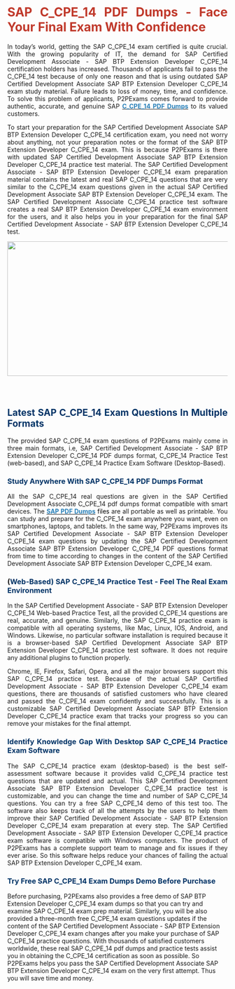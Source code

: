 <h1 style="text-align: justify;"><span style="color:#c0392b;"><strong>SAP C_CPE_14 PDF Dumps - Face Your Final Exam With Confidence</strong></span></h1>

<p style="text-align: justify;">In today&rsquo;s world, getting the SAP C_CPE_14 exam certified is quite crucial. With the growing popularity of IT, the demand for SAP Certified Development Associate - SAP BTP Extension Developer C_CPE_14 certification holders has increased. Thousands of applicants fail to pass the C_CPE_14 test because of only one reason and that is using outdated SAP Certified Development Associate SAP BTP Extension Developer C_CPE_14 exam study material. Failure leads to loss of money, time, and confidence. To solve this problem of applicants, P2PExams comes forward to provide authentic, accurate, and genuine SAP <strong><a href="https://www.p2pexams.com/sap/pdf/c-cpe-14"><span style="color:#2980b9;">C_CPE_14 PDF Dumps</span></a></strong> to its valued customers.</p>

<p style="text-align: justify;">To start your preparation for the SAP Certified Development Associate SAP BTP Extension Developer C_CPE_14 certification exam, you need not worry about anything, not your preparation notes or the format of the SAP BTP Extension Developer C_CPE_14 exam. This is because P2PExams is there with updated SAP Certified Development Associate SAP BTP Extension Developer C_CPE_14 practice test material. The SAP Certified Development Associate - SAP BTP Extension Developer C_CPE_14 exam preparation material contains the latest and real SAP C_CPE_14 questions that are very similar to the C_CPE_14 exam questions given in the actual SAP Certified Development Associate SAP BTP Extension Developer C_CPE_14 exam. The SAP Certified Development Associate C_CPE_14 practice test software creates a real SAP BTP Extension Developer C_CPE_14 exam environment for the users, and it also helps you in your preparation for the final SAP Certified Development Associate - SAP BTP Extension Developer C_CPE_14 test.</p>

<p style="text-align: center;"><a href="https://www.p2pexams.com/products/c-cpe-14"><img alt="" src="https://i.ibb.co/Cvjc5xH/scs.png" style="width: 700px; height: 307px;" /></a><br />
&nbsp;</p>

<h2 style="text-align: justify;"><br />
<span style="color:#003366;"><strong>Latest SAP C_CPE_14 Exam Questions In Multiple Formats</strong></span></h2>

<p style="text-align: justify;">The provided SAP C_CPE_14 exam questions of P2PExams mainly come in three main formats, i.e, SAP Certified Development Associate - SAP BTP Extension Developer C_CPE_14 PDF dumps format, C_CPE_14 Practice Test (web-based), and SAP C_CPE_14 Practice Exam Software (Desktop-Based).</p>

<h3 style="text-align: justify;"><span style="color:#003366;"><strong>Study Anywhere With SAP C_CPE_14 PDF Dumps Format</strong></span></h3>

<p style="text-align: justify;">All the SAP C_CPE_14 real questions are given in the SAP Certified Development Associate C_CPE_14 pdf dumps format compatible with smart devices. The <strong><a href="https://www.p2pexams.com/sap"><span style="color:#2980b9;">SAP PDF Dumps</span></a></strong><span style="color:#000000;"> files</span> are all portable as well as printable. You can study and prepare for the C_CPE_14 exam anywhere you want, even on smartphones, laptops, and tablets. In the same way, P2PExams improves its SAP Certified Development Associate - SAP BTP Extension Developer C_CPE_14 exam questions by updating the SAP Certified Development Associate SAP BTP Extension Developer C_CPE_14 PDF questions format from time to time according to changes in the content of the SAP Certified Development Associate SAP BTP Extension Developer C_CPE_14 exam.</p>

<h3 style="text-align: justify;"><strong>(<span style="color:#003366;">Web-Based) SAP C_CPE_14 Practice Test - Feel The Real Exam Environment</span></strong></h3>

<p style="text-align: justify;">In the SAP Certified Development Associate - SAP BTP Extension Developer C_CPE_14 Web-based Practice Test, all the provided C_CPE_14 questions are real, accurate, and genuine. Similarly, the SAP C_CPE_14 practice exam is compatible with all operating systems, like Mac, Linux, IOS, Android, and Windows. Likewise, no particular software installation is required because it is a browser-based SAP Certified Development Associate SAP BTP Extension Developer C_CPE_14 practice test software. It does not require any additional plugins to function properly.</p>

<p style="text-align: justify;">Chrome, IE, Firefox, Safari, Opera, and all the major browsers support this SAP C_CPE_14 practice test. Because of the actual SAP Certified Development Associate - SAP BTP Extension Developer C_CPE_14 exam questions, there are thousands of satisfied customers who have cleared and passed the C_CPE_14 exam confidently and successfully. This is a customizable SAP Certified Development Associate SAP BTP Extension Developer C_CPE_14 practice exam that tracks your progress so you can remove your mistakes for the final attempt.</p>

<h3 style="text-align: justify;"><span style="color:#003366;"><strong>Identify Knowledge Gap With Desktop SAP C_CPE_14 Practice Exam Software</strong></span></h3>

<p style="text-align: justify;">The SAP C_CPE_14 practice exam (desktop-based) is the best self-assessment software because it provides valid C_CPE_14 practice test questions that are updated and actual. This SAP Certified Development Associate SAP BTP Extension Developer C_CPE_14 practice test is customizable, and you can change the time and number of SAP C_CPE_14 questions. You can try a free SAP C_CPE_14 demo of this test too. The software also keeps track of all the attempts by the users to help them improve their SAP Certified Development Associate - SAP BTP Extension Developer C_CPE_14 exam preparation at every step. The SAP Certified Development Associate - SAP BTP Extension Developer C_CPE_14 practice exam software is compatible with Windows computers. The product of P2PExams has a complete support team to manage and fix issues if they ever arise. So this software helps reduce your chances of failing the actual SAP BTP Extension Developer C_CPE_14 exam.</p>

<h3><span style="color:#003366;"><strong>Try Free SAP C_CPE_14 Exam Dumps Demo Before Purchase</strong></span></h3>

<p>Before purchasing, P2PExams also provides a free demo of SAP BTP Extension Developer C_CPE_14 exam dumps so that you can try and examine SAP C_CPE_14 exam prep material. Similarly, you will be also provided a three-month free C_CPE_14 exam questions updates if the content of the SAP Certified Development Associate - SAP BTP Extension Developer C_CPE_14 exam changes after you make your purchase of SAP C_CPE_14 practice questions. With thousands of satisfied customers worldwide, these real SAP C_CPE_14 pdf dumps and practice tests assist you in obtaining the C_CPE_14 certification as soon as possible. So P2PExams helps you pass the SAP Certified Development Associate SAP BTP Extension Developer C_CPE_14 exam on the very first attempt. Thus you will save time and money.</p>
